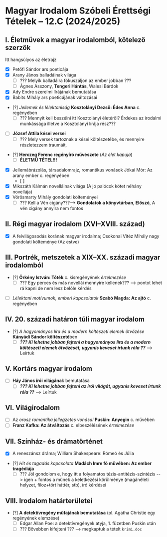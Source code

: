 # Magyar Irodalom Szóbeli Érettségi Tételek – 12.C (2024/2025)

## I. Életművek a magyar irodalomból, kötelező szerzők

Itt hangsúlyos az életrajz

- [x] Petőfi Sándor ars poeticája  
- [x] Arany János balladáinak világa  
  - [ ] ??? Melyik balladáira fókuszáljon az ember jobban ???
  - [ ] Ágnes Asszony, **Tengeri Hántás**, Walesi Bárdok
- [x] Ady Endre szerelmi lírájának bemutatása  
- [x] Babits Mihály ars poeticájának változásai  
- [?] *Jellemek és lélektaniság* **Kosztolányi Dezső: Édes Anna** c. regényében
  - [ ] ??? Mennyit kell beszélni itt Kosztolányi életéről? Érdekes az irodalmi munkássága illetve a Kosztolányi lírája rész???
- [ ] **József Attila kései versei**  
  - [ ] ??? Mely versek tartoznak a kései költészetébe, és mennyire részletezzem traumáit,
- [?] **Herczeg Ferenc regényíró művészete** (*Az élet kapuja*)  
  - [ ] **ÉLETMŰ TÉTEL!!!** 
- [x] Jellemábrázolás, társadalomrajz, romantikus vonások Jókai Mór: Az arany ember c. regényében  
  - [ ] 
- [x] Mikszáth Kálmán novelláinak világa (A jó palócok kötet néhány novellája)  
- [x] Vörösmarty Mihály gondolati költeményei 
  - [ ]  ??? Kell a Vén cigány???--> **Gondolatok a könyvtárban, Előszó**, A vén cigány annyira nem fontos

## II. Régi magyar irodalom (XVI–XVIII. század)
- [x] A felvilágosodás korának magyar irodalma; Csokonai Vitéz Mihály nagy gondolati költeménye (Az estve)

## III. Portrék, metszetek a XIX–XX. századi magyar irodalomból
- [?] **Örkény István: Tóték** c. kisregényének *értelmezése*
  - [ ] ??? Egy perces és más novellái mennyire kellenek??? --> pontot lehet rá kapni de nem lesz belőle kérdés
- [ ] *Lélektani motívumok, emberi kapcsolatok* **Szabó Magda: Az ajtó** c. regényében  

## IV. 20. századi határon túli magyar irodalom
- [?] *A hagyományos líra és a modern költészeti elemek ötvözése* **Kányádi Sándor költészeté**ben 
  - [ ] ***??? Ki lehetne jobban fejteni a hagyományos líra és a modern költészeti elemek ötvözését, ugyanis keveset írtunk róla ??*** --> Leírtuk

## V. Kortárs magyar irodalom
- [ ] **Háy János írói világána**k bemutatása  
  - [ ] ***??? Ki lehetne jobban fejteni az írói világát, ugyanis keveset írtunk róla ??*** --> Leírtuk

## VI. Világirodalom
- [ ] Az *orosz romantika jellegzetes vonásai* **Puskin: Anyegin** c. művében  
- [ ] **Franz Kafka: Az átváltozás** c. elbeszélésének *értelmezése*

## VII. Színház- és drámatörténet
- [x] A reneszánsz dráma; William Shakespeare: Rómeó és Júlia  
- [?] *Hit és tagadás kapcsolata* **Madách Imre fő művében: Az ember tragédiája**  
  - [ ] ??? Jól gondolom e, hogy itt a folyamatos tézis-antitézis-szintézis --> igen + fontos a műnek a keletkezési körülménye (magánéleti helyzet, filoz+tört háttér, stb), író kérdései

## VIII. Irodalom határterületei
- [?] **A detektívregény műfajának bemutatása** (pl. Agatha Christie egy regényének elemzése)  
  - [ ] Edgar Allan Poe: a detektívregények atyja, 1. füzetben Puskin után
  - [ ] ??? Bővebben kifejteni ??? --> megkaptuk a tételt `krimi.doc`
